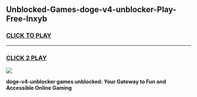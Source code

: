 
## Unblocked-Games-doge-v4-unblocker-Play-Free-lnxyb
<h3>
<a href="https://premium76.site?title=doge-v4-unblocker&ref=19M">CLICK TO PLAY</a></h3>
<hr>

<h3>
<a href="https://premium76.site?title=doge-v4-unblocker&ref=19M">CLICK 2 PLAY</a>
  
</h3>

<a href="https://premium76.site?title=doge-v4-unblocker&ref=19M"><img src="https://clearcache.store/games.png"></a>


**doge-v4-unblocker games unblocked: Your Gateway to Fun and Accessible Online Gaming**
